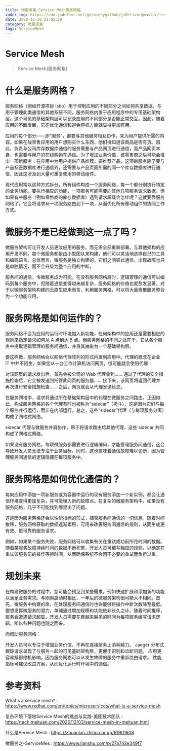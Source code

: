 ```yaml
---
title: 微服务篇-Service Mesh服务网格
index_img: https://cdn.jsdelivr.net/gh/mikeygithub/jsDeliver@master/resource/img/service-mesh.jpeg
date: 2020-12-10 21:05:59
category: 微服务篇
tags: ServiceMesh
---
```

# Service Mesh

>Service Mesh(服务网格)

# 什么是服务网格？
服务网格（例如开源项目 Istio）用于控制应用的不同部分之间如何共享数据。与用于管理此类通信的其他系统不同，服务网格内置于应用程序中的专用基础架构层。这个可见的基础架构层可以记录应用的不同部分是否能正常交互。因此，随着应用的不断发展，它在优化通信和避免停机方面就显得更加有用。

应用的每个部分——即“服务”，都要与其他服务相互协作，来为用户提供所需的内容。如果在线零售应用的用户想购买什么东西，他们得知道该商品是否有货。因此，负责与公司库存数据库通信的服务需要与产品网页进行通信，而产品网页本身，也需要与用户的在线购物车通信。为了增加业务价值，该零售商之后可能会推出一项新服务：在应用中为用户提供产品推荐。要推荐产品，这项新服务除了要与产品标签数据库进行通信外，还需要与产品页面所需的同一个库存数据库进行通信，因此这涉及到大量可重复使用的移动组件。

现代应用常以这种方式拆分，所有组件构成一个服务网络，每一个都分别执行特定的业务功能。要执行相应的功能，一项服务可能需要向其他几项服务请求数据。但如果有些服务（例如零售商的库存数据库）遇到请求超载会怎样呢？这就要靠服务网格了，它会将请求从一项服务路由到下一项，从而优化所有移动组件的协同工作方式。

# 微服务不是已经做到这一点了吗？
微服务架构可让开发人员更改应用的服务，而无需全部重新部署。与其他架构的应用开发不同，每个微服务都是由小型团队来构建，他们可以灵活地选择自己的工具和编码语言。总体而言，微服务是独立构建的，它们之间彼此通信，出现故障也只是单独情况，而不会升级为整个应用的中断。



服务间的通信，令微服务成为可能。在没有服务网格层时，逻辑管理的通信可以编码到每个服务中，但随着通信变得越来越复杂，服务网格的价值也就愈发显著。对于以微服务架构构建的云原生应用而言，利用服务网格，可以将大量离散服务整合为一个功能应用。

# 服务网格是如何运作的？
服务网格不会为应用的运行时环境加入新功能，任何架构中的应用还是需要相应的规则来指定请求如何从 A 点到达 B 点。但服务网格的不同之处在于，它从各个服务中提取逻辑管理的服务间通信，并将其抽象为一个基础架构层。

要这样做，服务网格会以网络代理阵列的形式内置到应用中。代理的概念在企业 IT 中并不陌生，如果您从一台工作计算机访问网页，很可能就会使用代理：

对该网页的请求发出后，首先会被公司的 Web 代理收到……
通过了代理的安全措施检查后，它会被发送到托管此网页的服务器……
接下来，该网页将返回代理并再次进行安全措施检查……
之后，网页就会从代理发送给您。


在服务网格中，请求将通过所在基础架构层中的代理在微服务之间路由。正因如此，构成服务网格的各个代理有时也被称为“sidecar”（挎斗），这是因为它们与每个服务并行运行，而非在内部运行。总之，这些“sidecar”代理（与每项服务分离）构成了网格式网络。



sidecar 代理与微服务并肩协作，用于将请求路由给其他代理。这些 sidecar 共同构成了网格式网络。

如果没有服务网格，每项微服务都需要进行逻辑编码，才能管理服务间通信，这会导致开发人员无法专注于业务目标。同时，这也意味着通信故障难以诊断，因为管理服务间通信的逻辑隐藏在每项服务中。

# 服务网格是如何优化通信的？
每向应用中添加一项新服务或为容器中运行的现有服务添加一个新实例，都会让通信环境变得更加复杂，并可能埋入新的故障点。在复杂的微服务架构中，如果没有服务网格，几乎不可能找到哪里出了问题。

这是因为服务网格还会以性能指标的形式，捕获服务间通信的一切信息。随着时间推移，服务网格获取的数据逐渐累积，可用来改善服务间通信的规则，从而生成更有效、更可靠的服务请求。

例如，如果某个服务失败，服务网格可以收集有关在重试成功前所花时间的数据。随着某服务故障持续时间的数据不断积累，开发人员可编写相应的规则，以确定在重试该服务前的最佳等待时间，从而确保系统不会因不必要的重试而负担过重。

# 规划未来
在构建微服务的过程中，您可能会预见到某些需求，例如快速扩展和添加新的功能以满足业务需求。与刚刚启动时相比，一年后的微服务架构很可能大不相同。首先，微服务中构建的库，在处理服务间通信时也许能够将操作中断次数降至最低。要想发挥微服务的潜力，单纯通过增加规模和功能绝非长久之计。随着时间推移，服务会遭遇请求超载，开发人员需要花费越来越多的时间为每项服务编写请求逻辑，所以各种问题也随之而来。

而借助服务网格：

开发人员可以专注于增加业务价值，不再在连接服务上消耗精力。
Jaeger 分布式跟踪请求呈现了与服务一起的可见基础架构层，更便于识别和诊断问题。
应用更容易抵御停机影响，因为服务网格可以从发生故障的服务中重新路由请求。
性能指标可建议改良方案，从而优化运行时环境中的通信。

# 参考资料

What's a service mesh? : https://www.redhat.com/en/topics/microservices/what-is-a-service-mesh

复杂环境下落地Service Mesh的挑战与实践-美团技术团队 : https://tech.meituan.com/2020/12/03/service-mesh-in-meituan.html

什么是Service Mesh : https://zhuanlan.zhihu.com/p/61901608

微服务之-ServiceMes : https://www.jianshu.com/p/27a742e349f7   


 
